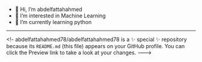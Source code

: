 - 👋 Hi, I’m abdelfattahahmed
- 👀 I’m interested in Machine Learning 
- 🌱 I’m currently learning python
- ------------------------------------
<!-
abdelfattahahmed78/abdelfattahahmed78 is a ✨ special ✨ repository because its `README.md` (this file) appears on your GitHub profile.
You can click the Preview link to take a look at your changes.
--->
